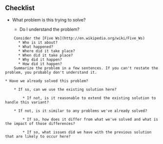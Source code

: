 ## Checklist
* What problem is this trying to solve? 

	* Do I understand the problem? 
```
    Consider the [Five Ws](http://en.wikipedia.org/wiki/Five_Ws)
      * Who is it about?
      * What happened?
      * Where did it take place?
      * When did it take place?
      * Why did it happen?
      * How did it happen?
    Summarize the problem in a few sentences. If you can't restate the problem, you probably don't understand it.
```
	* Have we already solved this problem?

		* If so, can we use the existing solution here?

			* If not, is it reasonable to extend the existing solution to handle this variant?

		* If not, is it similar to any problems we've already solved?

			* If so, how does it differ from what we've solved and what is the impact of those differences?

			* If so, what issues did we have with the previous solution that are likely to occur here?
